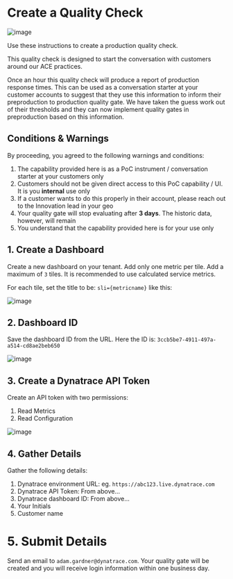 # Create a Quality Check

![image](https://user-images.githubusercontent.com/76087882/128972554-1ef85987-2e67-4553-97a5-12f5f4341aca.png)

Use these instructions to create a production quality check.

This quality check is designed to start the conversation with customers around our ACE practices.

Once an hour this quality check will produce a report of production response times. This can be used as a conversation starter at your customer accounts to suggest that they use this information to inform their preproduction to production quality gate. We have taken the guess work out of their thresholds and they can now implement quality gates in preproduction based on this information.

## Conditions & Warnings
By proceeding, you agreed to the following warnings and conditions:

1. The capability provided here is as a PoC instrument / conversation starter at your customers only
1. Customers should not be given direct access to this PoC capability / UI. It is you **internal** use only
1. If a customer wants to do this properly in their account, please reach out to the Innovation lead in your geo
1. Your quality gate will stop evaluating after **3 days**. The historic data, however, will remain
1. You understand that the capability provided here is for your use only

## 1. Create a Dashboard
Create a new dashboard on your tenant. Add only one metric per tile. Add a maximum of `3` tiles. It is recommended to use calculated service metrics.

For each tile, set the title to be: `sli={metricname}` like this:

![image](https://user-images.githubusercontent.com/76087882/128966704-e682bd85-4fe4-409a-b93d-4f52c92b75e6.png)

## 2. Dashboard ID

Save the dashboard ID from the URL. Here the ID is: `3ccb5be7-4911-497a-a514-cd8ae2beb650`

![image](https://user-images.githubusercontent.com/76087882/128966811-cb9e5943-84a9-402a-8181-53dbb336315e.png)

## 3. Create a Dynatrace API Token

Create an API token with two permissions:

1. Read Metrics
2. Read Configuration

![image](https://user-images.githubusercontent.com/76087882/128966956-f41438e0-98f7-4612-b035-5a2ca3cd2ef8.png)

## 4. Gather Details

Gather the following details:

1. Dynatrace environment URL: eg. `https://abc123.live.dynatrace.com`
2. Dynatrace API Token: From above...
3. Dynatrace dashboard ID: From above...
4. Your Initials
5. Customer name

# 5. Submit Details

Send an email to `adam.gardner@dynatrace.com`. Your quality gate will be created and you will receive login information within one business day.
